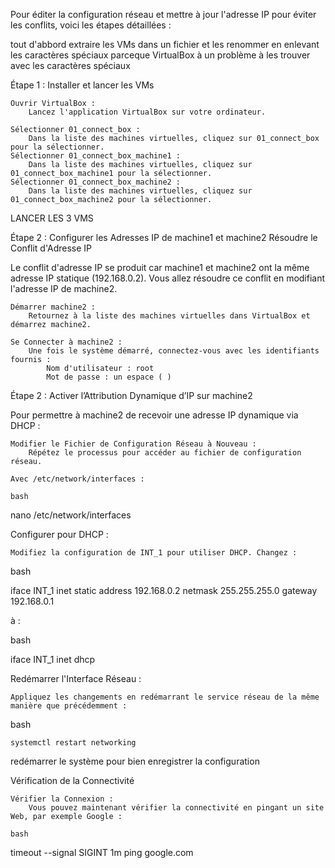 Pour éditer la configuration réseau et mettre à jour l'adresse IP  pour éviter les conflits, voici les étapes détaillées :

tout d'abbord extraire les VMs dans un fichier et les renommer en enlevant les caractères spéciaux parceque VirtualBox à un problème à les trouver avec les caractères spéciaux




Étape 1 : Installer et lancer les VMs

    Ouvrir VirtualBox :
        Lancez l'application VirtualBox sur votre ordinateur.

    Sélectionner 01_connect_box :
        Dans la liste des machines virtuelles, cliquez sur 01_connect_box pour la sélectionner.
    Sélectionner 01_connect_box_machine1 :
        Dans la liste des machines virtuelles, cliquez sur 01_connect_box_machine1 pour la sélectionner.
    Sélectionner 01_connect_box_machine2 :
        Dans la liste des machines virtuelles, cliquez sur 01_connect_box_machine2 pour la sélectionner.
 LANCER LES 3 VMS

Étape 2 : Configurer les Adresses IP de machine1 et machine2
Résoudre le Conflit d'Adresse IP

Le conflit d'adresse IP se produit car machine1 et machine2 ont la même adresse IP statique (192.168.0.2). Vous allez résoudre ce conflit en modifiant l'adresse IP de machine2.

    Démarrer machine2 :
        Retournez à la liste des machines virtuelles dans VirtualBox et démarrez machine2.

    Se Connecter à machine2 :
        Une fois le système démarré, connectez-vous avec les identifiants fournis :
            Nom d'utilisateur : root
            Mot de passe : un espace ( )



Étape 2 : Activer l’Attribution Dynamique d’IP sur machine2

Pour permettre à machine2 de recevoir une adresse IP dynamique via DHCP :

    Modifier le Fichier de Configuration Réseau à Nouveau :
        Répétez le processus pour accéder au fichier de configuration réseau.

    Avec /etc/network/interfaces :

    bash

nano /etc/network/interfaces

Configurer pour DHCP :

    Modifiez la configuration de INT_1 pour utiliser DHCP. Changez :

bash

iface INT_1 inet static
    address 192.168.0.2
    netmask 255.255.255.0
    gateway 192.168.0.1

à :

bash

iface INT_1 inet dhcp

Redémarrer l'Interface Réseau :

    Appliquez les changements en redémarrant le service réseau de la même manière que précédemment :

bash

    systemctl restart networking

redémarrer le système pour bien enregistrer la configuration


Vérification de la Connectivité

    Vérifier la Connexion :
        Vous pouvez maintenant vérifier la connectivité en pingant un site Web, par exemple Google :

    bash

timeout --signal SIGINT 1m ping google.com
